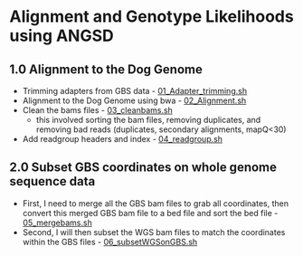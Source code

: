 # Alignment and Genotype Likelihoods using ANGSD 

## 1.0 Alignment to the Dog Genome
 - Trimming adapters from GBS data -  [01_Adapter_trimming.sh](/01_Alignment_and_ANGSD/01_Adapter_trimming.sh)
 - Alignment to the Dog Genome using bwa - [02_Alignment.sh](/01_Alignment_and_ANGSD/02_Alignment.sh)
 - Clean the bams files - [03_cleanbams.sh](/01_Alignment_and_ANGSD/03_cleanbams.sh)
     - this involved sorting the bam files, removing duplicates, and removing bad reads (duplicates, secondary alignments, mapQ<30)
 - Add readgroup headers and index - [04_readgroup.sh](/01_Alignment_and_ANGSD/04_readgroup.sh)
 
## 2.0 Subset GBS coordinates on whole genome sequence data 
- First, I need to merge all the GBS bam files to grab all coordinates, then convert this merged GBS bam file to a bed file and sort the bed file - [05_mergebams.sh](/01_Alignment_and_ANGSD/05_mergebams.sh)
- Second, I will then subset the WGS bam files to match the coordinates within the GBS files - [06_subsetWGSonGBS.sh](/01_Alignment_and_ANGSD/06_subsetWGSonGBS.sh)
